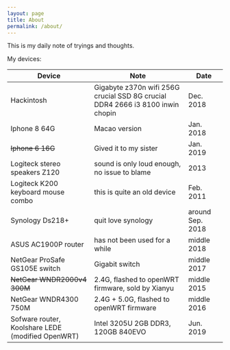 ```yaml
---
layout: page
title: About
permalink: /about/
---
```


This is my daily note of tryings and thoughts.

My devices:

| Device                                            | Note                                                                           | Date             |
| ------------------------------------------------- | ------------------------------------------------------------------------------ | ---------------- |
| Hackintosh                                        | Gigabyte z370n wifi 256G crucial SSD 8G crucial DDR4 2666 i3 8100 inwin chopin | Dec. 2018        |
| Iphone 8 64G                                      | Macao version                                                                  | Jan. 2018        |
| ~~Iphone 6 16G~~                                  | Gived it to my sister                                                          | Jan. 2019        |
| Logiteck stereo speakers Z120                     | sound is only loud enough, no issue to blame                                   | 2013             |
| Logiteck K200 keyboard mouse combo                | this is quite an old device                                                    | Feb. 2011        |
| Synology Ds218+                                   | quit love synology                                                             | around Sep. 2018 |
| ASUS AC1900P router                               | has not been used for a while                                                  | middle 2018      |
| NetGear ProSafe GS105E switch                     | Gigabit switch                                                                 | middle 2017      |
| ~~NetGear WNDR2000v4 300M~~                       | 2.4G, flashed to openWRT firmware, sold by Xianyu                              | middle 2015      |
| NetGear WNDR4300 750M                             | 2.4G + 5.0G, flashed to openWRT firmware                                       | middle 2016      |
| Sofware router, Koolshare LEDE (modified OpenWRT) | Intel 3205U 2GB DDR3, 120GB 840EVO                                             | Jun. 2019        |
